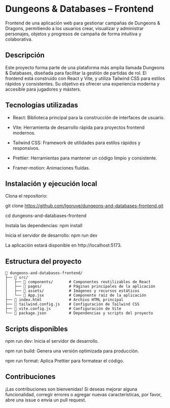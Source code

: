 # Dungeons & Databases – Frontend
Frontend de una aplicación web para gestionar campañas de Dungeons & Dragons, permitiendo a los usuarios crear, visualizar y administrar personajes, objetos y progresos de campaña de forma intuitiva y colaborativa.

## Descripción
Este proyecto forma parte de una plataforma más amplia llamada Dungeons & Databases, diseñada para facilitar la gestión de partidas de rol. El frontend está construido con React y Vite, y utiliza Tailwind CSS para estilos rápidos y consistentes. Su objetivo es ofrecer una experiencia moderna y accesible para jugadores y másters.

## Tecnologías utilizadas
- React: Biblioteca principal para la construcción de interfaces de usuario.

- Vite: Herramienta de desarrollo rápida para proyectos frontend modernos.

- Tailwind CSS: Framework de utilidades para estilos rápidos y responsivos.

- Prettier: Herramientas para mantener un código limpio y consistente.

- Framer-motion: Animaciones fluidas.

## Instalación y ejecución local
Clona el repositorio:

git clone https://github.com/Igoruve/dungeons-and-databases-frontend.git

cd dungeons-and-databases-frontend

Instala las dependencias:
npm install

Inicia el servidor de desarrollo:
npm run dev

La aplicación estará disponible en http://localhost:5173.

## Estructura del proyecto

```
📁 dungeons-and-databases-frontend/
├── 📁 src/
│   ├── 📁 components/       # Componentes reutilizables de React
│   ├── 📁 pages/            # Páginas principales de la aplicación
│   ├── 📁 assets/           # Imágenes y recursos estáticos
│   └── 📄 App.jsx           # Componente raíz de la aplicación
├── 📄 index.html            # Archivo HTML principal
├── 📄 tailwind.config.js    # Configuración de Tailwind CSS
├── 📄 vite.config.js        # Configuración de Vite
└── 📄 package.json          # Dependencias y scripts del proyecto
```

## Scripts disponibles
npm run dev: Inicia el servidor de desarrollo.

npm run build: Genera una versión optimizada para producción.

npm run format: Aplica Prettier para formatear el código.

## Contribuciones
¡Las contribuciones son bienvenidas! Si deseas mejorar alguna funcionalidad, corregir errores o agregar nuevas características, por favor, abre una issue o envía un pull request.
